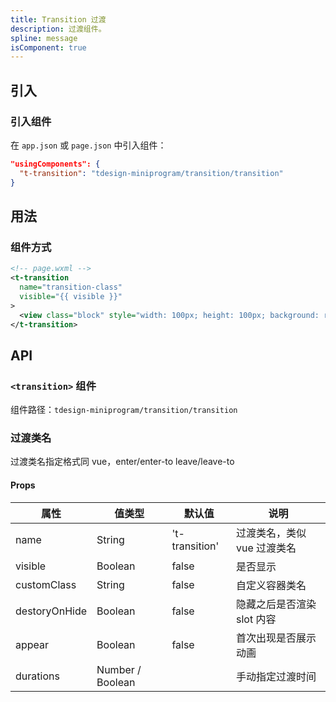 ```yaml
---
title: Transition 过渡
description: 过渡组件。
spline: message
isComponent: true
---
```


## 引入

### 引入组件

在 `app.json` 或 `page.json` 中引入组件：

```json
"usingComponents": {
  "t-transition": "tdesign-miniprogram/transition/transition"
}
```

## 用法

### 组件方式

```xml
<!-- page.wxml -->
<t-transition
  name="transition-class"
  visible="{{ visible }}"
>
  <view class="block" style="width: 100px; height: 100px; background: red;"></view>
</t-transition>
```

## API

### `<transition>` 组件

组件路径：`tdesign-miniprogram/transition/transition`

### 过渡类名

过渡类名指定格式同 vue，enter/enter-to leave/leave-to

#### Props

| 属性          | 值类型           | 默认值         | 说明                        |
| ------------- | ---------------- | -------------- | --------------------------- |
| name          | String           | 't-transition' | 过渡类名，类似 vue 过渡类名 |
| visible       | Boolean          | false          | 是否显示                    |
| customClass   | String           | false          | 自定义容器类名              |
| destoryOnHide | Boolean          | false          | 隐藏之后是否渲染 slot 内容  |
| appear        | Boolean          | false          | 首次出现是否展示动画        |
| durations     | Number / Boolean |                | 手动指定过渡时间            |
